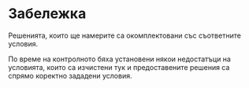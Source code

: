 Забележка 
=========

Решенията, които ще намерите са окомплектовани със съответните условия. 

По време на контролното бяха установени някои недостатъци на условията, които са изчистени тук и предоставените решения са спрямо коректно зададени условия.
